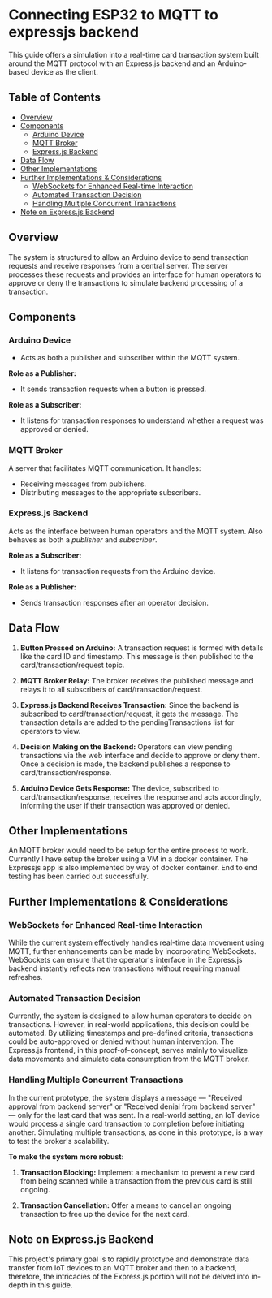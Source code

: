 # Connecting ESP32 to MQTT to expressjs backend

This guide offers a simulation into a real-time card transaction system built around the MQTT protocol with an Express.js backend and an Arduino-based device as the client.

## Table of Contents

- [Overview](#overview)
- [Components](#components)
  - [Arduino Device](#arduino-device)
  - [MQTT Broker](#mqtt-broker)
  - [Express.js Backend](#expressjs-backend)
- [Data Flow](#data-flow)
- [Other Implementations](#other-implementations)
- [Further Implementations & Considerations](#further-implementations--considerations)
  - [WebSockets for Enhanced Real-time Interaction](#websockets-for-enhanced-real-time-interaction)
  - [Automated Transaction Decision](#automated-transaction-decision)
  - [Handling Multiple Concurrent Transactions](#handling-multiple-concurrent-transactions)
- [Note on Express.js Backend](#note-on-expressjs-backend)


## Overview

The system is structured to allow an Arduino device to send transaction requests and receive responses from a central server. The server processes these requests and provides an interface for human operators to approve or deny the transactions to simulate backend processing of a transaction.

## Components

### Arduino Device

- Acts as both a publisher and subscriber within the MQTT system.

**Role as a Publisher:**

- It sends transaction requests when a button is pressed.

**Role as a Subscriber:**

- It listens for transaction responses to understand whether a request was approved or denied.

### MQTT Broker

A server that facilitates MQTT communication. It handles:

- Receiving messages from publishers.
- Distributing messages to the appropriate subscribers.

### Express.js Backend

Acts as the interface between human operators and the MQTT system. Also behaves as both a *publisher* and *subscriber*.

**Role as a Subscriber:**

- It listens for transaction requests from the Arduino device.

**Role as a Publisher:**

- Sends transaction responses after an operator decision.

## Data Flow

1. **Button Pressed on Arduino:** A transaction request is formed with details like the card ID and timestamp. This message is then published to the card/transaction/request topic.

1. **MQTT Broker Relay:** The broker receives the published message and relays it to all subscribers of card/transaction/request.

1. **Express.js Backend Receives Transaction:** Since the backend is subscribed to card/transaction/request, it gets the message. The transaction details are added to the pendingTransactions list for operators to view.

1. **Decision Making on the Backend:** Operators can view pending transactions via the web interface and decide to approve or deny them. Once a decision is made, the backend publishes a response to card/transaction/response.

1. **Arduino Device Gets Response:** The device, subscribed to card/transaction/response, receives the response and acts accordingly, informing the user if their transaction was approved or denied.

## Other Implementations

An MQTT broker would need to be setup for the entire process to work. Currently I have setup the broker using a VM in a docker container. The Expressjs app is also implemented by way of docker container. End to end testing has been carried out successfully.

## Further Implementations & Considerations

### WebSockets for Enhanced Real-time Interaction

While the current system effectively handles real-time data movement using MQTT, further enhancements can be made by incorporating WebSockets. WebSockets can ensure that the operator's interface in the Express.js backend instantly reflects new transactions without requiring manual refreshes.

### Automated Transaction Decision

Currently, the system is designed to allow human operators to decide on transactions. However, in real-world applications, this decision could be automated. By utilizing timestamps and pre-defined criteria, transactions could be auto-approved or denied without human intervention. The Express.js frontend, in this proof-of-concept, serves mainly to visualize data movements and simulate data consumption from the MQTT broker.

### Handling Multiple Concurrent Transactions

In the current prototype, the system displays a message — "Received approval from backend server" or "Received denial from backend server" — only for the last card that was sent. In a real-world setting, an IoT device would process a single card transaction to completion before initiating another. Simulating multiple transactions, as done in this prototype, is a way to test the broker's scalability.

**To make the system more robust:**

1. **Transaction Blocking:** Implement a mechanism to prevent a new card from being scanned while a transaction from the previous card is still ongoing.

1. **Transaction Cancellation:** Offer a means to cancel an ongoing transaction to free up the device for the next card.

## Note on Express.js Backend

This project's primary goal is to rapidly prototype and demonstrate data transfer from IoT devices to an MQTT broker and then to a backend, therefore, the intricacies of the Express.js portion will not be delved into in-depth in this guide.










